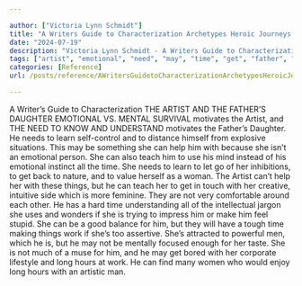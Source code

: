 ```yaml
---

author: ["Victoria Lynn Schmidt"]
title: "A Writers Guide to Characterization Archetypes Heroic Journeys and Other Elements of Dynamic Character Development - part0010_split_054.html"
date: "2024-07-19"
description: "Victoria Lynn Schmidt - A Writers Guide to Characterization Archetypes Heroic Journeys and Other Elements of Dynamic Character Development"
tags: ["artist", "emotional", "need", "may", "time", "get", "father", "daughter", "motivates", "learn", "help", "teach", "woman", "thing", "work", "long", "hour", "writer", "guide", "characterization", "v", "mental", "survival", "know", "understand"]
categories: [Reference]
url: /posts/reference/AWritersGuidetoCharacterizationArchetypesHeroicJourneysandOtherElementsofDynamicCharacterDevelopment-part0010split054html

---
```



A Writer’s Guide to Characterization
 THE ARTIST AND THE FATHER’S DAUGHTER
EMOTIONAL VS. MENTAL
SURVIVAL motivates the Artist, and THE NEED TO KNOW AND UNDERSTAND motivates the Father’s Daughter. He needs to learn self-control and to distance himself from explosive situations. This may be something she can help him with because she isn’t an emotional person. She can also teach him to use his mind instead of his emotional instinct all the time.
She needs to learn to let go of her inhibitions, to get back to nature, and to value herself as a woman. The Artist can’t help her with these things, but he can teach her to get in touch with her creative, intuitive side which is more feminine.
They are not very comfortable around each other. He has a hard time understanding all of the intellectual jargon she uses and wonders if she is trying to impress him or make him feel stupid. She can be a good balance for him, but they will have a tough time making things work if she’s too assertive. She’s attracted to powerful men, which he is, but he may not be mentally focused enough for her taste.
She is not much of a muse for him, and he may get bored with her corporate lifestyle and long hours at work. He can find many women who would enjoy long hours with an artistic man.
